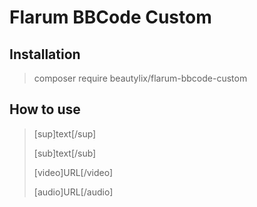 # Flarum BBCode Custom

## Installation

>composer require beautylix/flarum-bbcode-custom

## How to use

> [sup]text[/sup]
> 
> [sub]text[/sub]
> 
> [video]URL[/video]
>
> [audio]URL[/audio]
